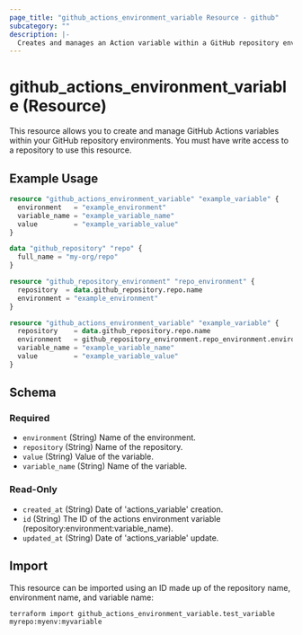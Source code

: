```yaml
---
page_title: "github_actions_environment_variable Resource - github"
subcategory: ""
description: |-
  Creates and manages an Action variable within a GitHub repository environment
---
```


# github_actions_environment_variable (Resource)

This resource allows you to create and manage GitHub Actions variables within your GitHub repository environments. You must have write access to a repository to use this resource.

## Example Usage

```terraform
resource "github_actions_environment_variable" "example_variable" {
  environment   = "example_environment"
  variable_name = "example_variable_name"
  value         = "example_variable_value"
}
```

```terraform
data "github_repository" "repo" {
  full_name = "my-org/repo"
}

resource "github_repository_environment" "repo_environment" {
  repository  = data.github_repository.repo.name
  environment = "example_environment"
}

resource "github_actions_environment_variable" "example_variable" {
  repository    = data.github_repository.repo.name
  environment   = github_repository_environment.repo_environment.environment
  variable_name = "example_variable_name"
  value         = "example_variable_value"
}
```

<!-- schema generated by tfplugindocs -->
## Schema

### Required

- `environment` (String) Name of the environment.
- `repository` (String) Name of the repository.
- `value` (String) Value of the variable.
- `variable_name` (String) Name of the variable.

### Read-Only

- `created_at` (String) Date of 'actions_variable' creation.
- `id` (String) The ID of the actions environment variable (repository:environment:variable_name).
- `updated_at` (String) Date of 'actions_variable' update.

## Import

This resource can be imported using an ID made up of the repository name, environment name, and variable name:

```shell
terraform import github_actions_environment_variable.test_variable myrepo:myenv:myvariable
```
